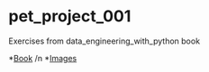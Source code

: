 # pet_project_001
Exercises from data_engineering_with_python book

*[Book](https://play.google.com/books/reader?id=QwKgKQAAAEAJ&pg=GBS.PA15)
/n
*[Images](https://static.packt-cdn.com/downloads/9781839214189_ColorImages.pdf)

